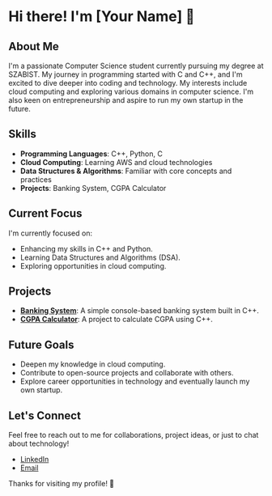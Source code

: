 # Hi there! I'm [Your Name] 👋

## About Me
I'm a passionate Computer Science student currently pursuing my degree at SZABIST. My journey in programming started with C and C++, and I'm excited to dive deeper into coding and technology. My interests include cloud computing and exploring various domains in computer science. I'm also keen on entrepreneurship and aspire to run my own startup in the future.

## Skills
- **Programming Languages**: C++, Python, C
- **Cloud Computing**: Learning AWS and cloud technologies
- **Data Structures & Algorithms**: Familiar with core concepts and practices
- **Projects**: Banking System, CGPA Calculator

## Current Focus
I'm currently focused on:
- Enhancing my skills in C++ and Python.
- Learning Data Structures and Algorithms (DSA).
- Exploring opportunities in cloud computing.

## Projects
- **[Banking System](link-to-your-repo)**: A simple console-based banking system built in C++.
- **[CGPA Calculator](link-to-your-repo)**: A project to calculate CGPA using C++.

## Future Goals
- Deepen my knowledge in cloud computing.
- Contribute to open-source projects and collaborate with others.
- Explore career opportunities in technology and eventually launch my own startup.

## Let's Connect
Feel free to reach out to me for collaborations, project ideas, or just to chat about technology!

- [LinkedIn](soon)
- [Email](pritam03128910155@gmail.com)

Thanks for visiting my profile! 🚀
